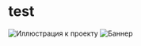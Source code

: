 # test
![Иллюстрация к проекту](https://github.com/bvictory/test/blob/master/245755961.png)
![Баннер](https://github.com/bvictory/test/blob/master/banner0.png)
